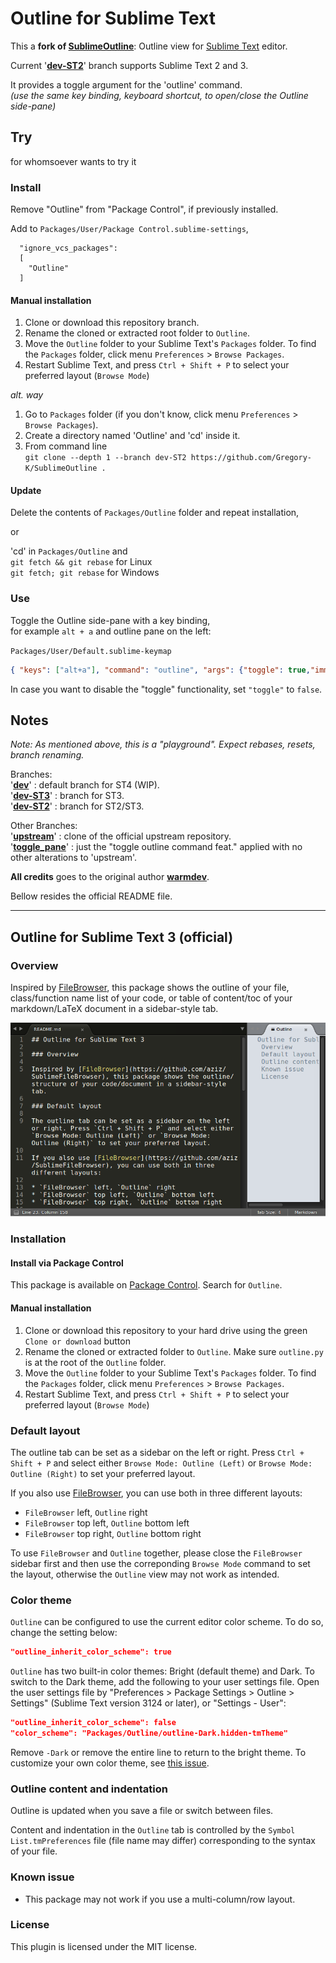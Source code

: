 # Outline for Sublime Text

This a **fork of [SublimeOutline](https://github.com/warmdev/SublimeOutline)**: Outline view for [Sublime Text](https://www.sublimetext.com/) editor.

Current '[**dev-ST2**](https://github.com/Gregory-K/SublimeOutline/tree/dev-ST2)' branch supports Sublime Text 2 and 3.

It provides a toggle argument for the 'outline' command.  
_(use the same key binding, keyboard shortcut, to open/close the Outline side-pane)_


## Try

for whomsoever wants to try it

### Install

Remove "Outline" from "Package Control", if previously installed.

Add to `Packages/User/Package Control.sublime-settings`,

```
  "ignore_vcs_packages":
  [
    "Outline"
  ]
```

#### Manual installation

1. Clone or download this repository branch.
2. Rename the cloned or extracted root folder to `Outline`.
3. Move the `Outline` folder to your Sublime Text's `Packages` folder. To find the `Packages` folder, click menu `Preferences` > `Browse Packages`.
4. Restart Sublime Text, and press `Ctrl + Shift + P` to select your preferred layout (`Browse Mode`)

_alt. way_  
1. Go to `Packages` folder (if you don't know, click menu `Preferences` > `Browse Packages`).
2. Create a directory named 'Outline' and 'cd' inside it.
3. From command line  
  `git clone --depth 1 --branch dev-ST2 https://github.com/Gregory-K/SublimeOutline .`

#### Update

Delete the contents of `Packages/Outline` folder and repeat installation,  

or

'cd' in `Packages/Outline` and  
`git fetch && git rebase` for Linux  
`git fetch; git rebase` for Windows

### Use

Toggle the Outline side-pane with a key binding,  
for example `alt + a` and outline pane on the left:  

`Packages/User/Default.sublime-keymap`

```json
{ "keys": ["alt+a"], "command": "outline", "args": {"toggle": true,"immediate": true,"other_group": "right","single_pane": true,"project": true,"layout": 1} }
```

In case you want to disable the "toggle" functionality, set `"toggle"` to `false`.


## Notes

_Note: As mentioned above, this is a "playground". Expect rebases, resets, branch renaming._

Branches:  
'[**dev**](https://github.com/Gregory-K/SublimeOutline)' : default branch for ST4 (WIP).  
'[**dev-ST3**](https://github.com/Gregory-K/SublimeOutline/tree/dev-ST3)' : branch for ST3.  
'[**dev-ST2**](https://github.com/Gregory-K/SublimeOutline/tree/dev-ST2)' : branch for ST2/ST3.

Other Branches:  
'[**upstream**](https://github.com/Gregory-K/SublimeOutline/tree/upstream)' : clone of the official upstream repository.  
'[**toggle_pane**](https://github.com/Gregory-K/SublimeOutline/tree/toggle_pane)' : just the "toggle outline command feat." applied with no other alterations to 'upstream'.

**All credits** goes to the original author [**warmdev**](https://github.com/warmdev).

Bellow resides the official README file.



---


## Outline for Sublime Text 3 (official)

### Overview

Inspired by [FileBrowser](https://github.com/aziz/SublimeFileBrowser), this package shows the outline of your file, class/function name list of your code, or table of content/toc of your markdown/LaTeX document in a sidebar-style tab.

![Screenshot](screenshot.png?raw=true "Screenshot")

### Installation

#### Install via Package Control

This package is available on [Package Control](https://packagecontrol.io/). Search for `Outline`.

#### Manual installation

1. Clone or download this repository to your hard drive using the green `Clone or download` button
2. Rename the cloned or extracted folder to `Outline`. Make sure `outline.py` is at the root of the `Outline` folder.
3. Move the `Outline` folder to your Sublime Text's `Packages` folder. To find the `Packages` folder, click menu `Preferences` > `Browse Packages`.
4. Restart Sublime Text, and press `Ctrl + Shift + P` to select your preferred layout (`Browse Mode`)

### Default layout

The outline tab can be set as a sidebar on the left or right. Press `Ctrl + Shift + P` and select either `Browse Mode: Outline (Left)` or `Browse Mode: Outline (Right)` to set your preferred layout.

If you also use [FileBrowser](https://github.com/aziz/SublimeFileBrowser), you can use both in three different layouts:

* `FileBrowser` left, `Outline` right
* `FileBrowser` top left, `Outline` bottom left
* `FileBrowser` top right, `Outline` bottom right

To use `FileBrowser` and `Outline` together, please close the `FileBrowser` sidebar first and then use the correponding `Browse Mode` command to set the layout, otherwise the `Outline` view may not work as intended.

### Color theme

`Outline` can be configured to use the current editor color scheme. To do so, change the setting below:

```json
"outline_inherit_color_scheme": true
```

`Outline` has two built-in color themes: Bright (default theme) and Dark. To switch to the Dark theme, add the following to your user settings file. Open the user settings file by "Preferences > Package Settings > Outline > Settings" (Sublime Text version 3124 or later), or "Settings - User":

```json
"outline_inherit_color_scheme": false
"color_scheme": "Packages/Outline/outline-Dark.hidden-tmTheme"
```

Remove `-Dark` or remove the entire line to return to the bright theme. To customize your own color theme, see [this issue](https://github.com/warmdev/SublimeOutline/issues/1).

### Outline content and indentation

Outline is updated when you save a file or switch between files.

Content and indentation in the `Outline` tab is controlled by the `Symbol List.tmPreferences` file (file name may differ) corresponding to the syntax of your file.

### Known issue

* This package may not work if you use a multi-column/row layout.

### License

This plugin is licensed under the MIT license.
